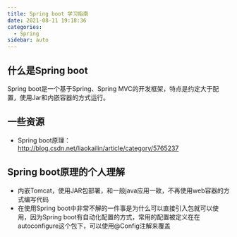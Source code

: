 ```yaml
---
title: Spring boot 学习指南
date: 2021-08-11 19:18:36
categories:
  - Spring 
sidebar: auto
---
```


## 什么是Spring boot

Spring boot是一个基于Spring、Spring MVC的开发框架，特点是约定大于配置，使用Jar和内嵌容器的方式运行。


## 一些资源

- Spring boot原理：http://blog.csdn.net/liaokailin/article/category/5765237

## Spring boot原理的个人理解

- 内嵌Tomcat，使用JAR包部署，和一般java应用一致，不再使用web容器的方式编写代码
- 在使用Spring boot中非常不解的一件事是为什么可以直接引入包就可以使用，因为Spring boot有自动化配置的方式，常用的配置被定义在在autoconfigure这个包下，可以使用@Config注解来覆盖

